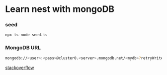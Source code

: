 # Learn nest with mongoDB

### seed

```bash
npx ts-node seed.ts
```

### MongoDB URL

```bash
mongodb://<user>:<pass>@cluster0.<server>.mongodb.net/<mydb>?retryWrites=true&w=majority
```

[stackoverflow](https://stackoverflow.com/questions/74013936/prisma-the-provided-database-string-is-invalid-mongodb-connection-string-erro)
